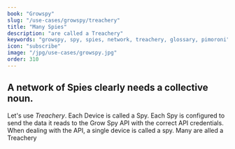 ```yaml
---
book: "Growspy"
slug: "/use-cases/growspy/treachery"
title: "Many Spies"
description: "are called a Treachery"
keywords: "growspy, spy, spies, network, treachery, glossary, pimoroni"
icon: "subscribe"
image: "/jpg/use-cases/growspy.jpg"
order: 310
---
```

## A network of **Spies** clearly needs a collective noun. 

Let's use _Treachery_. Each Device is called a Spy. Each Spy is configured to send the data it reads to the Grow Spy API with the correct API credentials. When dealing with the API, a single device is called a spy. Many are alled a Treachery